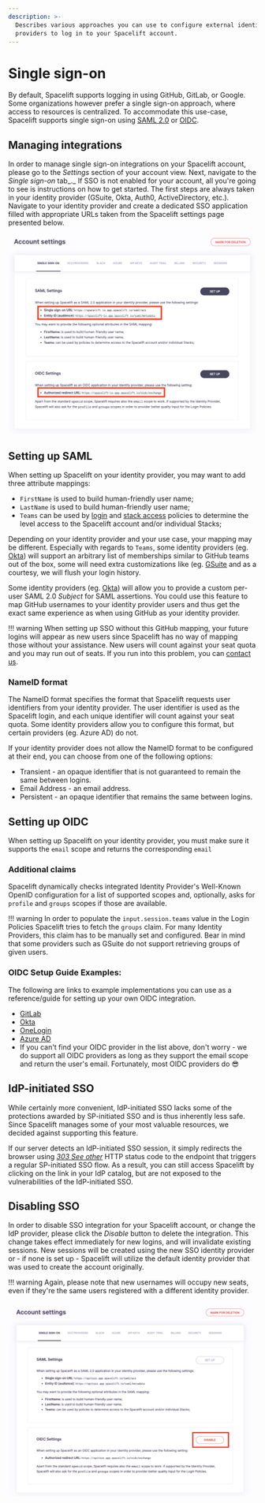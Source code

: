 ```yaml
---
description: >-
  Describes various approaches you can use to configure external identity
  providers to log in to your Spacelift account.
---
```


# Single sign-on

By default, Spacelift supports logging in using GitHub, GitLab, or Google. Some organizations however prefer a single sign-on approach, where access to resources is centralized. To accommodate this use-case, Spacelift supports single sign-on using [SAML 2.0](single-sign-on.md#setting-up-saml) or [OIDC](single-sign-on.md#setting-up-oidc).

## Managing integrations

In order to manage single sign-on integrations on your Spacelift account, please go to the _Settings_ section of your account view. Next, navigate to the _Single sign-on_ tab_._ If SSO is not enabled for your account, all you're going to see is instructions on how to get started. The first steps are always taken in your identity provider (GSuite, Okta, Auth0, ActiveDirectory, etc.). Navigate to your identity provider and create a dedicated SSO application filled with appropriate URLs taken from the Spacelift settings page presented below.

![These URLs will be different for your account](../assets/screenshots/sso_settings.png)



## Setting up SAML

When setting up Spacelift on your identity provider, you may want to add three attribute mappings:

* `FirstName` is used to build human-friendly user name;
* `LastName` is used to build human-friendly user name;
* `Teams` can be used by [login](../concepts/policy/login-policy.md) and [stack access](../concepts/policy/stack-access-policy.md) policies to determine the level access to the Spacelift account and/or individual Stacks;

Depending on your identity provider and your use case, your mapping may be different. Especially with regards to `Teams`, some identity providers (eg. [Okta](https://www.okta.com/)) will support an arbitrary list of memberships similar to GitHub teams out of the box, some will need extra customizations like (eg. [GSuite](https://support.google.com/a/answer/6327792?hl=en) and as a courtesy, we will flush your login history.

Some identity providers (eg. [Okta](https://www.okta.com/)) will allow you to provide a custom per-user SAML 2.0 _Subject_ for SAML assertions. You could use this feature to map GitHub usernames to your identity provider users and thus get the exact same experience as when using GitHub as your identity provider.

!!! warning
    When setting up SSO without this GitHub mapping, your future logins will appear as new users since Spacelift has no way of mapping those without your assistance. New users will count against your seat quota and you may run out of seats. If you run into this problem, you can [contact us](https://spacelift.io/contact).

### NameID format

The NameID format specifies the format that Spacelift requests user identifiers from your identity provider. The user identifier is used as the Spacelift login, and each unique identifier will count against your seat quota. Some identity providers allow you to configure this format, but certain providers (eg. Azure AD) do not.

If your identity provider does not allow the NameID format to be configured at their end, you can choose from one of the following options:

* Transient - an opaque identifier that is not guaranteed to remain the same between logins.
* Email Address - an email address.
* Persistent - an opaque identifier that remains the same between logins.

## Setting up OIDC

When setting up Spacelift on your identity provider, you must make sure it supports the `email` scope and returns the corresponding `email`

### Additional claims

Spacelift dynamically checks integrated Identity Provider's Well-Known OpenID configuration for a list of supported scopes and, optionally, asks for `profile` and `groups` scopes if those are available.

!!! warning
    In order to populate the `input.session.teams` value in the Login Policies Spacelift tries to fetch the `groups` claim. For many Identity Providers, this claim has to be manually set and configured. Bear in mind that some providers such as GSuite do not support retrieving groups of given users.

### OIDC Setup Guide Examples:

The following are links to example implementations you can use as a reference/guide for setting up your own OIDC integration.

* [GitLab](single-sign-on/gitlab-oidc-setup-guide.md)
* [Okta](single-sign-on/okta-oidc-setup-guide.md)
* [OneLogin](single-sign-on/onelogin-oidc-setup-guide.md)
* [Azure AD](single-sign-on/azure-ad-oidc-setup-guide.md)
* If you can't find your OIDC provider in the list above, don't worry - we do support all OIDC providers as long as they support the email scope and return the user's email. Fortunately, most OIDC providers do :sunglasses:

## IdP-initiated SSO

While certainly more convenient, IdP-initiated SSO lacks some of the protections awarded by SP-initiated SSO and is thus inherently less safe. Since Spacelift manages some of your most valuable resources, we decided against supporting this feature.

If our server detects an IdP-initiated SSO session, it simply redirects the browser using [_303 See other_](https://en.wikipedia.org/wiki/HTTP_303) HTTP status code to the endpoint that triggers a regular SP-initiated SSO flow. As a result, you can still access Spacelift by clicking on the link in your IdP catalog, but are not exposed to the vulnerabilities of the IdP-initiated SSO.

## Disabling SSO

In order to disable SSO integration for your Spacelift account, or change the IdP provider, please click the _Disable_ button to delete the integration. This change takes effect immediately for new logins, and will invalidate existing sessions. New sessions will be created using the new SSO identity provider or - if none is set up - Spacelift will utilize the default identity provider that was used to create the account originally.

!!! warning
    Again, please note that new usernames will occupy new seats, even if they're the same users registered with a different identity provider.

![](../assets/screenshots/disable-oidc.png)
